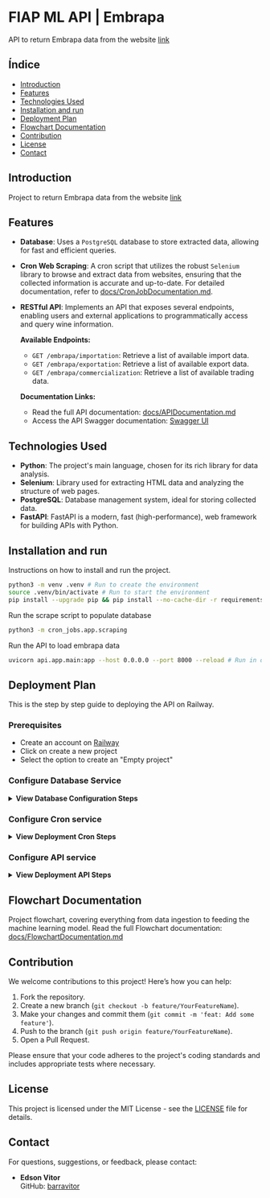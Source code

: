 # FIAP ML API | Embrapa

API to return Embrapa data from the website [link](http://vitibrasil.cnpuv.embrapa.br/index.php)

## Índice

- [Introduction](#introduction)
- [Features](#features)
- [Technologies Used](#technologies-used)
- [Installation and run](#installation-and-run)
- [Deployment Plan](#deployment-plan)
- [Flowchart Documentation](#flowchart-documentation)
- [Contribution](#contribution)
- [License](#license)
- [Contact](#contact)

## Introduction

Project to return Embrapa data from the website [link](http://vitibrasil.cnpuv.embrapa.br/index.php)

## Features

- **Database**: Uses a `PostgreSQL` database to store extracted data, allowing for fast and efficient queries.

- **Cron Web Scraping**: A cron script that utilizes the robust `Selenium` library to browse and extract data from websites, ensuring that the collected information is accurate and up-to-date. For detailed documentation, refer to [docs/CronJobDocumentation.md](docs/CronJobDocumentation.md).

- **RESTful API**: Implements an API that exposes several endpoints, enabling users and external applications to programmatically access and query wine information.

  **Available Endpoints:**
  - `GET /embrapa/importation`: Retrieve a list of available import data.
  - `GET /embrapa/exportation`: Retrieve a list of available export data.
  - `GET /embrapa/commercialization`: Retrieve a list of available trading data.

  **Documentation Links:**
  - Read the full API documentation: [docs/APIDocumentation.md](docs/APIDocumentation.md)
  - Access the API Swagger documentation: [Swagger UI](https://efficient-freedom-production.up.railway.app/redoc)
  
## Technologies Used

- **Python**: The project's main language, chosen for its rich library for data analysis.
- **Selenium**: Library used for extracting HTML data and analyzing the structure of web pages.
- **PostgreSQL**: Database management system, ideal for storing collected data.
- **FastAPI**: FastAPI is a modern, fast (high-performance), web framework for building APIs with Python.

## Installation and run

Instructions on how to install and run the project.

```bash
python3 -m venv .venv # Run to create the environment
source .venv/bin/activate # Run to start the environment
pip install --upgrade pip && pip install --no-cache-dir -r requirements.txt # Run to install the necessary packages
```

Run the scrape script to populate database
```bash
python3 -m cron_jobs.app.scraping
```

Run the API to load embrapa data
```bash
uvicorn api.app.main:app --host 0.0.0.0 --port 8000 --reload # Run in dev mode
```

## Deployment Plan
This is the step by step guide to deploying the API on Railway.

### Prerequisites
- Create an account on [Railway](https://railway.app/)
- Click on create a new project
- Select the option to create an "Empty project"

### Configure Database Service
<details>
  <summary><strong>View Database Configuration Steps</strong></summary>

  #### 1. Create a New Service
  - Click the "Create" button and select "Database"
  - Click on "Add PostgreSQL"
  #### 2. Get the Database Connection Variable
  - In the "Variables" tab, copy the value of "DATABASE_PUBLIC_URL"
  - Paste this "DATABASE_PUBLIC_URL" value into the ".env-example" file in the "DATABASE_URL" field
</details>

### Configure Cron service
<details>
  <summary><strong>View Deployment Cron Steps</strong></summary>

  #### 1. Create a new service
  - Click the "Create" button and select "Empty service"
  #### 2. Configure environment variables
  - In the "Variables" tab, select "Shared variables"
  - Create all the necessary environment variables following the `.env-example` file in the project
  - Go back and apply the shared variables to the service by clicking "Add all"
  #### 3. Connect GitHub project to the service
  - In the "Settings" tab, select "Source"
  - Click "Connect Repo"
  - Select the repository that contains the project
  #### 4. Configure the build
  - In the "Settings" tab, select "Config-as-code"
  - Click "Add File Path"
  - In the text field, enter `./cron_jobs/railway.json`
  - Click the checkmark to confirm
  #### 5. Deploy the application
  - In the upper left corner of the screen
  - Click "Deploy"
  - Wait for the project deployment to complete

</details>

### Configure API service
<details>
  <summary><strong>View Deployment API Steps</strong></summary>

  #### 1. Create a new service
  - Click the "Create" button and select "Empty service"
  #### 2. Configure environment variables
  - In the "Variables" tab, select "Shared variables"
  - Create all the necessary environment variables following the `.env-example` file in the project
  - Go back and apply the shared variables to the service by clicking "Add all"
  #### 3. Connect GitHub project to the service
  - In the "Settings" tab, select "Source"
  - Click "Connect Repo"
  - Select the repository that contains the project
  #### 4. Configure the build
  - In the "Settings" tab, select "Config-as-code"
  - Click "Add File Path"
  - In the text field, enter `./api/railway.json`
  - Click the checkmark to confirm
  #### 5. Deploy the application
  - In the upper left corner of the screen
  - Click "Deploy"
  - Wait for the project deployment to complete
  #### 6. Access the API
  - In the "Settings" tab, select "Networking"
  - Click "Generate Domain"
  - Copy the domain created by Railway
  - Paste the link in your browser
  - Add '/redoc' on url to read API documentation

</details>

## Flowchart Documentation
Project flowchart, covering everything from data ingestion to feeding the machine learning model. Read the full Flowchart documentation: [docs/FlowchartDocumentation.md](docs/FlowchartDocumentation.md)

## Contribution

We welcome contributions to this project! Here’s how you can help:

1. Fork the repository.
2. Create a new branch (`git checkout -b feature/YourFeatureName`).
3. Make your changes and commit them (`git commit -m 'feat: Add some feature'`).
4. Push to the branch (`git push origin feature/YourFeatureName`).
5. Open a Pull Request.

Please ensure that your code adheres to the project's coding standards and includes appropriate tests where necessary.

## License

This project is licensed under the MIT License - see the [LICENSE](LICENSE.txt) file for details.

## Contact

For questions, suggestions, or feedback, please contact:

* **Edson Vitor**  
  GitHub: [barravitor](https://github.com/barravitor)